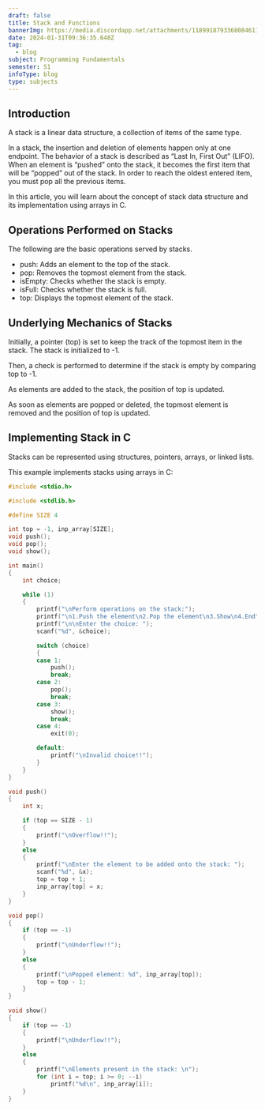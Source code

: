 ```yaml
---
draft: false
title: Stack and Functions
bannerImg: https://media.discordapp.net/attachments/1189918793368084611/1202186810806243360/stack.png?ex=65cc8ab7&is=65ba15b7&hm=c7dd7b203d8fdb06b83651508dfddb5395fe6f7c6fa4d01c4abd2ddf32958755&=&format=webp&quality=lossless
date: 2024-01-31T09:36:35.648Z
tag:
  - blog
subject: Programming Fundamentals
semester: S1
infoType: blog
type: subjects
---
```


## Introduction

A stack is a linear data structure, a collection of items of the same type.

In a stack, the insertion and deletion of elements happen only at one endpoint. The behavior of a stack is described as “Last In, First Out” (LIFO). When an element is “pushed” onto the stack, it becomes the first item that will be “popped” out of the stack. In order to reach the oldest entered item, you must pop all the previous items.

In this article, you will learn about the concept of stack data structure and its implementation using arrays in C.

## Operations Performed on Stacks

The following are the basic operations served by stacks.

- push: Adds an element to the top of the stack.
- pop: Removes the topmost element from the stack.
- isEmpty: Checks whether the stack is empty.
- isFull: Checks whether the stack is full.
- top: Displays the topmost element of the stack.

## Underlying Mechanics of Stacks

Initially, a pointer (top) is set to keep the track of the topmost item in the stack. The stack is initialized to -1.

Then, a check is performed to determine if the stack is empty by comparing top to -1.

As elements are added to the stack, the position of top is updated.

As soon as elements are popped or deleted, the topmost element is removed and the position of top is updated.

## Implementing Stack in C

Stacks can be represented using structures, pointers, arrays, or linked lists.

This example implements stacks using arrays in C:

```c
#include <stdio.h>

#include <stdlib.h>

#define SIZE 4

int top = -1, inp_array[SIZE];
void push();
void pop();
void show();

int main()
{
    int choice;

    while (1)
    {
        printf("\nPerform operations on the stack:");
        printf("\n1.Push the element\n2.Pop the element\n3.Show\n4.End");
        printf("\n\nEnter the choice: ");
        scanf("%d", &choice);

        switch (choice)
        {
        case 1:
            push();
            break;
        case 2:
            pop();
            break;
        case 3:
            show();
            break;
        case 4:
            exit(0);

        default:
            printf("\nInvalid choice!!");
        }
    }
}

void push()
{
    int x;

    if (top == SIZE - 1)
    {
        printf("\nOverflow!!");
    }
    else
    {
        printf("\nEnter the element to be added onto the stack: ");
        scanf("%d", &x);
        top = top + 1;
        inp_array[top] = x;
    }
}

void pop()
{
    if (top == -1)
    {
        printf("\nUnderflow!!");
    }
    else
    {
        printf("\nPopped element: %d", inp_array[top]);
        top = top - 1;
    }
}

void show()
{
    if (top == -1)
    {
        printf("\nUnderflow!!");
    }
    else
    {
        printf("\nElements present in the stack: \n");
        for (int i = top; i >= 0; --i)
            printf("%d\n", inp_array[i]);
    }
}
```
